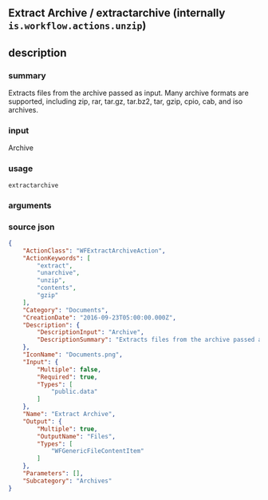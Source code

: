 
## Extract Archive / extractarchive (internally `is.workflow.actions.unzip`)



## description
### summary
Extracts files from the archive passed as input. Many archive formats are supported, including zip, rar, tar.gz, tar.bz2, tar, gzip, cpio, cab, and iso archives.

### input
Archive


### usage
`extractarchive `

### arguments


### source json

```json
{
	"ActionClass": "WFExtractArchiveAction",
	"ActionKeywords": [
		"extract",
		"unarchive",
		"unzip",
		"contents",
		"gzip"
	],
	"Category": "Documents",
	"CreationDate": "2016-09-23T05:00:00.000Z",
	"Description": {
		"DescriptionInput": "Archive",
		"DescriptionSummary": "Extracts files from the archive passed as input. Many archive formats are supported, including zip, rar, tar.gz, tar.bz2, tar, gzip, cpio, cab, and iso archives."
	},
	"IconName": "Documents.png",
	"Input": {
		"Multiple": false,
		"Required": true,
		"Types": [
			"public.data"
		]
	},
	"Name": "Extract Archive",
	"Output": {
		"Multiple": true,
		"OutputName": "Files",
		"Types": [
			"WFGenericFileContentItem"
		]
	},
	"Parameters": [],
	"Subcategory": "Archives"
}
```
